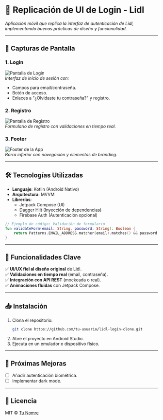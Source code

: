 # 🔐 Replicación de UI de Login - Lidl 

*Aplicación móvil que replica la interfaz de autenticación de Lidl, implementando buenas prácticas de diseño y funcionalidad.*

---

## 📱 Capturas de Pantalla

### **1. Login**  
![Pantalla de Login](https://github.com/user-attachments/assets/231f6e71-0a5b-4965-a6a4-241b05e4b3aa)  
*Interfaz de inicio de sesión con:*  
- Campos para email/contraseña.  
- Botón de acceso.  
- Enlaces a "¿Olvidaste tu contraseña?" y registro.  

### **2. Registro**  
![Pantalla de Registro](https://github.com/user-attachments/assets/ff141ea8-12e8-44c9-990e-5e66dea07f5a)  
*Formulario de registro con validaciones en tiempo real.*

### **3. Footer**  
![Footer de la App](https://github.com/user-attachments/assets/ec895951-d717-4e74-a1d6-2843111128d5)  
*Barra inferior con navegación y elementos de branding.*

---

## 🛠 Tecnologías Utilizadas  
- **Lenguaje**: Kotlin (Android Nativo)  
- **Arquitectura**: MVVM  
- **Librerías**:  
  - Jetpack Compose (UI)  
  - Dagger Hilt (Inyección de dependencias)  
  - Firebase Auth (Autenticación opcional)  

```kotlin
// Ejemplo de código: Validación de formulario
fun validateForm(email: String, password: String): Boolean {
    return Patterns.EMAIL_ADDRESS.matcher(email).matches() && password.length >= 6
}
```

---

## 🚀 Funcionalidades Clave  
✅ **UI/UX fiel al diseño original** de Lidl.  
✅ **Validaciones en tiempo real** (email, contraseña).  
✅ **Integración con API REST** (mockeada o real).  
✅ **Animaciones fluidas** con Jetpack Compose.  

---

## 📥 Instalación  
1. Clona el repositorio:  
   ```bash
   git clone https://github.com/tu-usuario/lidl-login-clone.git
   ```
2. Abre el proyecto en Android Studio.  
3. Ejecuta en un emulador o dispositivo físico.  

---

## 🌟 Próximas Mejoras  
- [ ] Añadir autenticación biométrica.  
- [ ] Implementar dark mode.  

---

## 📄 Licencia  
MIT © [Tu Nomre](https://github.com/tu-usuario)  
